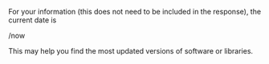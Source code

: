 For your information (this does not need to be included in the response), the current date is

/now

This may help you find the most updated versions of software or libraries.